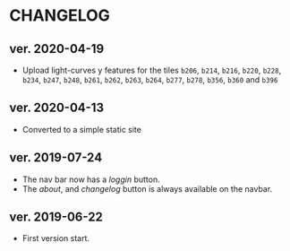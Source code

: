 # CHANGELOG

## ver. 2020-04-19

- Upload light-curves y features for the tiles `b206`, `b214`, `b216`,
 `b220`, `b228`, `b234`, `b247`, `b248`, `b261`, `b262`, `b263`, `b264`,
 `b277`, `b278`, `b356`, `b360` and `b396`


## ver. 2020-04-13

- Converted to a simple static site


## ver. 2019-07-24

- The nav bar now has a *loggin* button.
- The *about*, and *changelog* button is always available on the navbar.


## ver. 2019-06-22

- First version start.
